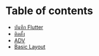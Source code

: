 # Table of contents

* [บันทึก Flutter](README.md)
* [ติดตั้ง](undefined.md)
* [ADV](adv.md)
* [Basic Layout](basic-layout.md)

